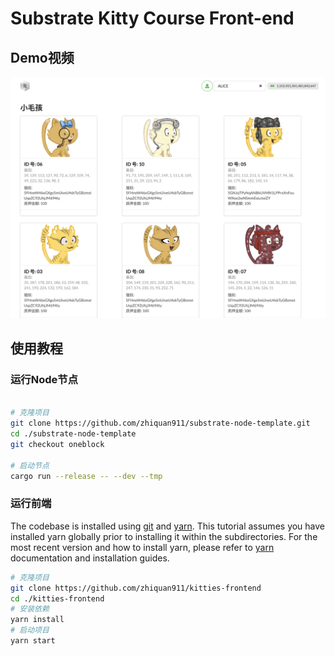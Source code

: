 # Substrate Kitty Course Front-end

## Demo视频

[![kitites-video](docs/kitties-screenshot01.png)](https://drive.google.com/file/d/1OvWRq-HzEP-C79rAPGubLx0ceifnZ2YJ/view?usp=sharing)

## 使用教程

### 运行Node节点

```bash

# 克隆项目
git clone https://github.com/zhiquan911/substrate-node-template.git
cd ./substrate-node-template
git checkout oneblock

# 启动节点
cargo run --release -- --dev --tmp

```

### 运行前端

The codebase is installed using [git](https://git-scm.com/) and [yarn](https://yarnpkg.com/). This tutorial assumes you have installed yarn globally prior to installing it within the subdirectories. For the most recent version and how to install yarn, please refer to [yarn](https://yarnpkg.com/) documentation and installation guides. 

```bash
# 克隆项目
git clone https://github.com/zhiquan911/kitties-frontend
cd ./kitties-frontend
# 安装依赖
yarn install
# 启动项目
yarn start
```
